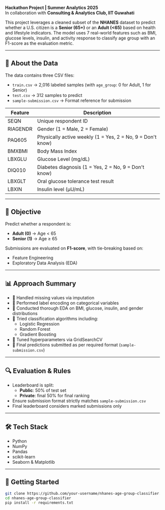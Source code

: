 **Hackathon Project | Summer Analytics 2025**  
In collaboration with **Consulting & Analytics Club, IIT Guwahati**

This project leverages a cleaned subset of the **NHANES** dataset to predict whether a U.S. citizen is a **Senior (65+)** or an **Adult (<65)** based on health and lifestyle indicators. The model uses 7 real-world features such as BMI, glucose levels, insulin, and activity response to classify age group with an F1-score as the evaluation metric.

---

## 📂 About the Data

The data contains three CSV files:

- `train.csv` → 2,016 labeled samples (with `age_group`: 0 for Adult, 1 for Senior)  
- `test.csv` → 312 samples to predict  
- `sample-submission.csv` → Format reference for submission

| Feature      | Description                                                              |
|--------------|--------------------------------------------------------------------------|
| SEQN         | Unique respondent ID                                                     |
| RIAGENDR     | Gender (1 = Male, 2 = Female)                                             |
| PAQ605       | Physically active weekly (1 = Yes, 2 = No, 9 = Don't know)               |
| BMXBMI       | Body Mass Index                                                          |
| LBXGLU       | Glucose Level (mg/dL)                                                    |
| DIQ010       | Diabetes diagnosis (1 = Yes, 2 = No, 9 = Don't know)                     |
| LBXGLT       | Oral glucose tolerance test result                                       |
| LBXIN        | Insulin level (μU/mL)                                                    |

---

## 🎯 Objective

Predict whether a respondent is:
- **Adult (0)** → Age < 65  
- **Senior (1)** → Age ≥ 65

Submissions are evaluated on **F1-score**, with tie-breaking based on:
- Feature Engineering
- Exploratory Data Analysis (EDA)

---

## 📊 Approach Summary

- 📌 Handled missing values via imputation
- 📌 Performed label encoding on categorical variables
- 📌 Conducted thorough EDA on BMI, glucose, insulin, and gender distributions
- 📌 Tried classification algorithms including:
  - Logistic Regression
  - Random Forest
  - Gradient Boosting
- 📌 Tuned hyperparameters via GridSearchCV
- 📌 Final predictions submitted as per required format (`sample-submission.csv`)

---

## 🔍 Evaluation & Rules

- Leaderboard is split:
  - **Public**: 50% of test set
  - **Private**: final 50% for final ranking
- Ensure submission format strictly matches `sample-submission.csv`
- Final leaderboard considers marked submissions only

---

## 🛠 Tech Stack

- Python
- NumPy
- Pandas
- scikit-learn
- Seaborn & Matplotlib

---

## 🚀 Getting Started

```bash
git clone https://github.com/your-username/nhanes-age-group-classifier.git
cd nhanes-age-group-classifier
pip install -r requirements.txt
